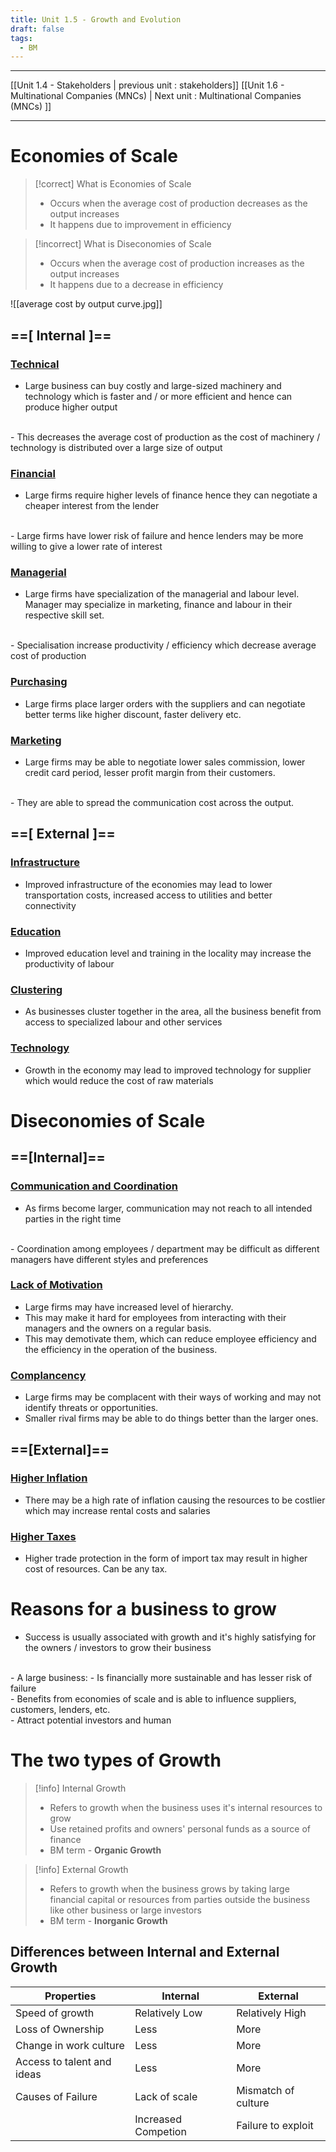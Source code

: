 ```yaml
---
title: Unit 1.5 - Growth and Evolution
draft: false
tags:
  - BM
---
```

---

[[Unit 1.4 - Stakeholders | previous unit : stakeholders]]
[[Unit 1.6 - Multinational Companies (MNCs) | Next unit :  Multinational Companies (MNCs) ]]
***
# Economies of Scale

>[!correct] What is Economies of Scale
> - Occurs when the average cost of production decreases as the output increases
> - It happens due to improvement in efficiency

>[!incorrect] What is Diseconomies of Scale
> - Occurs when the average cost of production increases as the output increases
> - It happens due to a decrease in efficiency

![[average cost by output curve.jpg]]

## ==[ Internal ]==

### <u>Technical</u>
- Large business can buy costly and large-sized machinery and technology which is faster and / or more efficient and hence can produce higher output
<br> 
- This decreases the average cost of production as the cost of machinery / technology is distributed over a large size of output 

### <u>Financial</u>
- Large firms require higher levels of finance hence they can negotiate a cheaper interest from the lender
<br> 
- Large firms have lower risk of failure and hence lenders may be more willing to give a lower rate of interest

### <u>Managerial</u>
- Large firms have specialization of the managerial and labour level. Manager may specialize in marketing, finance and labour in their respective skill set.
<br>
- Specialisation increase productivity / efficiency which decrease average cost of production 

### <u>Purchasing</u>
- Large firms place larger orders with the suppliers and can negotiate better terms like higher discount, faster delivery etc.

### <u>Marketing</u>
- Large firms may be able to negotiate lower sales commission, lower credit card period, lesser profit margin from their customers.
<br>
- They are able to spread the communication cost across the output.

## ==[ External ]==

### <u>Infrastructure</u>
- Improved infrastructure of the economies may lead to lower transportation costs, increased access to utilities and better connectivity

### <u>Education</u>
- Improved education level and training in the locality may increase the productivity of labour 

### <u>Clustering</u>
- As businesses cluster together in the area, all the business benefit from access to specialized labour and other services

### <u>Technology</u>
- Growth in the economy may lead to improved technology for supplier which would reduce the cost of raw materials

# Diseconomies of Scale

## ==[Internal]==

### <u>Communication and Coordination</u>
- As firms become larger, communication may not reach to all intended parties in the right time 
<br>
- Coordination among employees / department may be difficult as different managers have different styles and preferences 

### <u> Lack of Motivation </u>
- Large firms may have increased level of hierarchy. 
- This may make it hard for employees from interacting with their managers and the owners on a regular basis. 
- This may demotivate them, which can reduce employee efficiency and the efficiency in the operation of the business.

### <u>Complancency</u>
- Large firms may be complacent with their ways of working and may not identify threats or opportunities. 
- Smaller rival firms may be able to do things better than the larger ones. 

## ==[External]==

### <u>Higher Inflation</u>
- There may be a high rate of inflation causing the resources to be costlier which may increase rental costs and salaries 

### <u>Higher Taxes</u>
- Higher trade protection in the form of import tax may result in higher cost of resources. Can be any tax.

# Reasons for a business to grow 

- Success is usually associated with growth and it's highly satisfying for the owners / investors to grow their business
<br>
- A large business:
	- Is financially more sustainable and has lesser risk of failure 
		<br>
	- Benefits from economies of scale and is able to influence suppliers, customers, lenders, etc.
	<br>
	- Attract potential investors and human 

# The two types of Growth 

>[!info] Internal Growth
>- Refers to growth when the business uses it's internal resources to grow
>- Use retained profits and owners' personal funds as a source of finance
>- BM term - __Organic Growth__

>[!info] External Growth
>- Refers to growth when the business grows by taking large financial capital or resources from parties outside the business like other business or large investors
>- BM term - __Inorganic Growth__

## Differences between Internal and External Growth

| <center>Properties</center> | <center>Internal</center> | <center>External</center> |
| --------------------------- | ------------------------- | ------------------------- |
| Speed of growth             | Relatively Low            | Relatively High           |
| Loss of Ownership           | Less                      | More                      |
| Change in work culture      | Less                      | More                      |
| Access to talent and ideas  | Less                      | More                      |
| Causes of Failure           | Lack of scale             | Mismatch of culture       |
|                             | Increased Competion       | Failure to exploit        |

